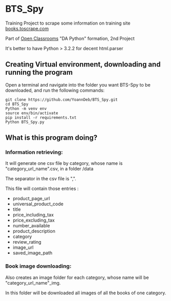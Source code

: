 # BTS_Spy

Training Project to scrape some information on training site [books.toscrape.com](http://books.toscrape.com)

Part of [Open Classrooms](/https://openclassrooms.com) "DA Python" formation, 2nd Project

It's better to have Python > 3.2.2 for decent html.parser

## Creating Virtual environment, downloading and running the program

Open a terminal and navigate into the folder you want BTS-Spy to be downloaded, and run the following commands:

```
git clone https://github.com/YoannDeb/BTS_Spy.git
cd BTS_Spy
Python -m venv env
source env/bin/activate
pip install -r requirements.txt
Python BTS_Spy.py
```

## What is this program doing?
### Information retrieving:

It will generate one csv file by category, whose name is "category_url_name".csv, in a folder /data  

The separator in the csv file is ",".

This file will contain those entries :
- product_page_url
- universal_product_code
- title
- price_including_tax
- price_excluding_tax
- number_available
- product_description
- category
- review_rating
- image_url
- saved_image_path


### Book image downloading:
 
Also creates an image folder for each category, whose name will be "category_url_name"_img.

In this folder will be downloaded all images of all the books of one category.

